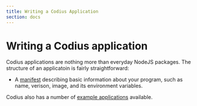 ```yaml
---
title: Writing a Codius Application
section: docs
---
```


# Writing a Codius application

Codius applications are nothing more than everyday NodeJS packages. The structure
of an applicatoin is fairly straightforward:

* A [manifest](https://github.com/coilhq/codius-manifest) describing basic information about your program, such as name, verison, image, and its environment variables.

Codius also has a number of [example applications](running-the-examples) available.
